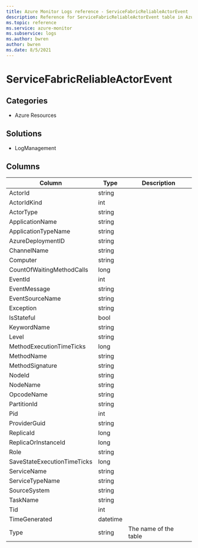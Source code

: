 ```yaml
---
title: Azure Monitor Logs reference - ServiceFabricReliableActorEvent
description: Reference for ServiceFabricReliableActorEvent table in Azure Monitor Logs.
ms.topic: reference
ms.service: azure-monitor
ms.subservice: logs
ms.author: bwren
author: bwren
ms.date: 8/5/2021
---
```


# ServiceFabricReliableActorEvent

 

## Categories

- Azure Resources
## Solutions

- LogManagement




## Columns

|Column|Type|Description|
|---|---|---|
|ActorId|string||
|ActorIdKind|int||
|ActorType|string||
|ApplicationName|string||
|ApplicationTypeName|string||
|AzureDeploymentID|string||
|ChannelName|string||
|Computer|string||
|CountOfWaitingMethodCalls|long||
|EventId|int||
|EventMessage|string||
|EventSourceName|string||
|Exception|string||
|IsStateful|bool||
|KeywordName|string||
|Level|string||
|MethodExecutionTimeTicks|long||
|MethodName|string||
|MethodSignature|string||
|NodeId|string||
|NodeName|string||
|OpcodeName|string||
|PartitionId|string||
|Pid|int||
|ProviderGuid|string||
|ReplicaId|long||
|ReplicaOrInstanceId|long||
|Role|string||
|SaveStateExecutionTimeTicks|long||
|ServiceName|string||
|ServiceTypeName|string||
|SourceSystem|string||
|TaskName|string||
|Tid|int||
|TimeGenerated|datetime||
|Type|string|The name of the table|
